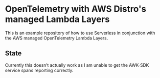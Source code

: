 # OpenTelemetry with AWS Distro's managed Lambda Layers
This is an example repository of how to use Serverless in conjunction with the AWS managed OpenTelemetry Lambda Layers.

## State
Currently this doesn't actually work as I am unable to get the AWK-SDK service spans reporting correctly.